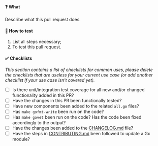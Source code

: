 #### :question: What

Describe what this pull request does.

#### :hammer: How to test

1. List all steps necessary;
2. To test this pull request.

#### :white_check_mark: Checklists

_This section contains a list of checklists for common uses, please delete the checklists that are useless for your current use case (or add another checklist if your use case isn't covered yet)._

- [ ] Is there unit/integration test coverage for all new and/or changed functionality added in this PR?
- [ ] Have the changes in this PR been functionally tested?
- [ ] Have new components been added to the related `all.go` files?
- [ ] Has `make gofmt-write` been run on the code?
- [ ] Has `make govet` been run on the code? Has the code been fixed accordingly to the output?
- [ ] Have the changes been added to the [CHANGELOG.md](./CHANGELOG.md) file?
- [ ] Have the steps in [CONTRIBUTING.md](./CONTRIBUTING.md) been followed to update a Go module?
